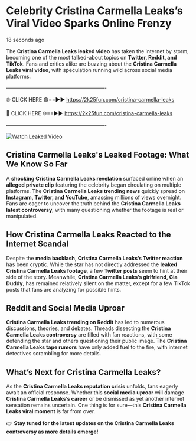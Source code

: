 # Celebrity Cristina Carmella Leaks’s Viral Video Sparks Online Frenzy

18 seconds ago

The **Cristina Carmella Leaks leaked video** has taken the internet by storm, becoming one of the most talked-about topics on **Twitter, Reddit, and TikTok**. Fans and critics alike are buzzing about the **Cristina Carmella Leaks viral video**, with speculation running wild across social media platforms.

———————————————————-

🌐 CLICK HERE 🟢==►► https://2k25fun.com/cristina-carmella-leaks

🔴 CLICK HERE 🌐==►► https://2k25fun.com/cristina-carmella-leaks

———————————————————-

[![Watch Leaked Video](https://miro.medium.com/v2/resize:fit:828/format:webp/1*cilzJN44JGOrTw9NJCrNHA.gif "Watch Leaked Video")](https://2k25fun.com/cristina-carmella-leaks)

## **Cristina Carmella Leaks's Leaked Footage: What We Know So Far**  
A **shocking Cristina Carmella Leaks revelation** surfaced online when an **alleged private clip** featuring the celebrity began circulating on multiple platforms. The **Cristina Carmella Leaks trending news** quickly spread on **Instagram, Twitter, and YouTube**, amassing millions of views overnight. Fans are eager to uncover the truth behind the **Cristina Carmella Leaks latest controversy**, with many questioning whether the footage is real or manipulated.  

## **How Cristina Carmella Leaks Reacted to the Internet Scandal**  
Despite the **media backlash**, **Cristina Carmella Leaks’s Twitter reaction** has been cryptic. While the star has not directly addressed the **leaked Cristina Carmella Leaks footage**, a few **Twitter posts** seem to hint at their side of the story. Meanwhile, **Cristina Carmella Leaks’s girlfriend, Gia Duddy**, has remained relatively silent on the matter, except for a few TikTok posts that fans are analyzing for possible hints.  

## **Reddit and Social Media Uproar**  
**Cristina Carmella Leaks trending on Reddit** has led to numerous discussions, theories, and debates. Threads dissecting the **Cristina Carmella Leaks controversy** are filled with fan reactions, with some defending the star and others questioning their public image. The **Cristina Carmella Leaks tape rumors** have only added fuel to the fire, with internet detectives scrambling for more details.  

## **What’s Next for Cristina Carmella Leaks?**  
As the **Cristina Carmella Leaks reputation crisis** unfolds, fans eagerly await an official response. Whether this **social media uproar** will damage **Cristina Carmella Leaks’s career** or be dismissed as yet another internet sensation remains uncertain. One thing is for sure—this **Cristina Carmella Leaks viral moment** is far from over.  

👉 **Stay tuned for the latest updates on the Cristina Carmella Leaks controversy as more details emerge!**  